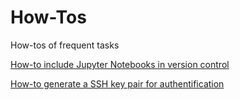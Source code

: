 # How-Tos
How-tos of frequent tasks

[How-to include Jupyter Notebooks in version control](https://github.com/EGE-Group-Concordia-University/howtos/blob/main/jupyter-notebooks-version-control.md)

[How-to generate a SSH key pair for authentification](https://github.com/EGE-Group-Concordia-University/howtos/blob/main/SSH%20Key%20Based%20Authentification.md)
